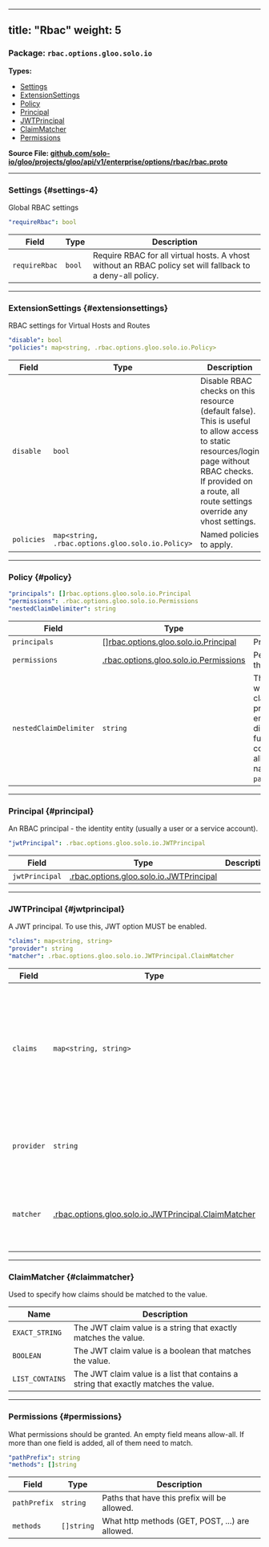
---
title: "Rbac"
weight: 5
---

<!-- Code generated by solo-kit. DO NOT EDIT. -->


### Package: `rbac.options.gloo.solo.io` 
**Types:**


- [Settings](#settings-4)
- [ExtensionSettings](#extensionsettings)
- [Policy](#policy)
- [Principal](#principal)
- [JWTPrincipal](#jwtprincipal)
- [ClaimMatcher](#claimmatcher)
- [Permissions](#permissions)
  



**Source File: [github.com/solo-io/gloo/projects/gloo/api/v1/enterprise/options/rbac/rbac.proto](https://github.com/solo-io/gloo/blob/main/projects/gloo/api/v1/enterprise/options/rbac/rbac.proto)**





---
### Settings {#settings-4}

 
Global RBAC settings

```yaml
"requireRbac": bool

```

| Field | Type | Description |
| ----- | ---- | ----------- | 
| `requireRbac` | `bool` | Require RBAC for all virtual hosts. A vhost without an RBAC policy set will fallback to a deny-all policy. |




---
### ExtensionSettings {#extensionsettings}

 
RBAC settings for Virtual Hosts and Routes

```yaml
"disable": bool
"policies": map<string, .rbac.options.gloo.solo.io.Policy>

```

| Field | Type | Description |
| ----- | ---- | ----------- | 
| `disable` | `bool` | Disable RBAC checks on this resource (default false). This is useful to allow access to static resources/login page without RBAC checks. If provided on a route, all route settings override any vhost settings. |
| `policies` | `map<string, .rbac.options.gloo.solo.io.Policy>` | Named policies to apply. |




---
### Policy {#policy}



```yaml
"principals": []rbac.options.gloo.solo.io.Principal
"permissions": .rbac.options.gloo.solo.io.Permissions
"nestedClaimDelimiter": string

```

| Field | Type | Description |
| ----- | ---- | ----------- | 
| `principals` | [[]rbac.options.gloo.solo.io.Principal](../rbac.proto.sk/#principal) | Principals in this policy. |
| `permissions` | [.rbac.options.gloo.solo.io.Permissions](../rbac.proto.sk/#permissions) | Permissions granted to the principals. |
| `nestedClaimDelimiter` | `string` | The delimiter to use when specifying nested claim names within principals. Default is an empty string, which disables nested claim functionality. This is commonly set to `.`, allowing for nested claim names of the form `parent.child.grandchild`. |




---
### Principal {#principal}

 
An RBAC principal - the identity entity (usually a user or a service account).

```yaml
"jwtPrincipal": .rbac.options.gloo.solo.io.JWTPrincipal

```

| Field | Type | Description |
| ----- | ---- | ----------- | 
| `jwtPrincipal` | [.rbac.options.gloo.solo.io.JWTPrincipal](../rbac.proto.sk/#jwtprincipal) |  |




---
### JWTPrincipal {#jwtprincipal}

 
A JWT principal. To use this, JWT option MUST be enabled.

```yaml
"claims": map<string, string>
"provider": string
"matcher": .rbac.options.gloo.solo.io.JWTPrincipal.ClaimMatcher

```

| Field | Type | Description |
| ----- | ---- | ----------- | 
| `claims` | `map<string, string>` | Set of claims that make up this principal. Commonly, the 'iss' and 'sub' or 'email' claims are used. If you specify the path for a nested claim, such as 'parent.child.foo', you must also specify a non-empty string value for the `nested_claim_delimiter` field in the Policy. |
| `provider` | `string` | Verify that the JWT came from a specific provider. This usually can be left empty and a provider will be chosen automatically. |
| `matcher` | [.rbac.options.gloo.solo.io.JWTPrincipal.ClaimMatcher](../rbac.proto.sk/#claimmatcher) | The matcher to use when evaluating this principal. By default, exact string comparison (EXACT_STRING) is used. |




---
### ClaimMatcher {#claimmatcher}

 
Used to specify how claims should be matched to the value.

| Name | Description |
| ----- | ----------- | 
| `EXACT_STRING` | The JWT claim value is a string that exactly matches the value. |
| `BOOLEAN` | The JWT claim value is a boolean that matches the value. |
| `LIST_CONTAINS` | The JWT claim value is a list that contains a string that exactly matches the value. |




---
### Permissions {#permissions}

 
What permissions should be granted. An empty field means allow-all.
If more than one field is added, all of them need to match.

```yaml
"pathPrefix": string
"methods": []string

```

| Field | Type | Description |
| ----- | ---- | ----------- | 
| `pathPrefix` | `string` | Paths that have this prefix will be allowed. |
| `methods` | `[]string` | What http methods (GET, POST, ...) are allowed. |





<!-- Start of HubSpot Embed Code -->
<script type="text/javascript" id="hs-script-loader" async defer src="//js.hs-scripts.com/5130874.js"></script>
<!-- End of HubSpot Embed Code -->
